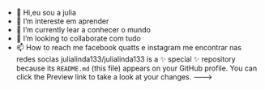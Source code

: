 - 👋 Hi,eu sou a julia
- 👀 I’m intereste em aprender
- 🌱 I’m currently lear a conhecer o mundo
- 💞️ I’m looking to collaborate  com tudo 
- 📫 How to reach me facebook quatts e instagram
me encontrar nas redes socias
julialinda133/julialinda133 is a ✨ special ✨ repository because its `README.md` (this file) appears on your GitHub profile.
You can click the Preview link to take a look at your changes.
--->
